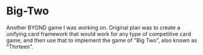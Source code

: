 # Big-Two
Another BYOND game I was working on.  Original plan was to create a unifying card framework that would work for any type of competitive card game, and then use that to implement the game of "Big Two", also known as "Thirteen".
